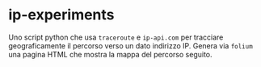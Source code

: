 # ip-experiments
Uno script python che usa `traceroute` e `ip-api.com` per tracciare geograficamente il percorso verso un dato indirizzo IP. Genera via `folium` una pagina HTML che mostra la mappa del percorso seguito. 
